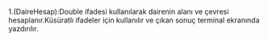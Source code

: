 1.(DaireHesap):Double ifadesi kullanılarak dairenin alanı ve çevresi hesaplanır.Küsüratlı ifadeler için kullanılır ve çıkan sonuç terminal ekranında yazdırılır.

